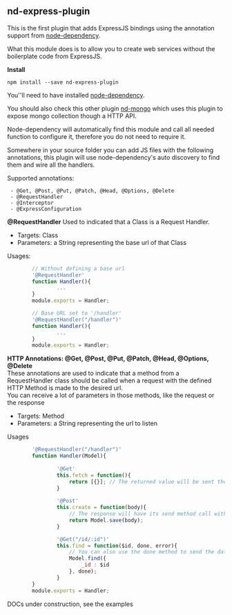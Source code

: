
## nd-express-plugin

This is the first plugin that adds ExpressJS bindings using the annotation support from [node-dependency](https://github.com/pedroassis/node-dependency/tree/v2).  

What this module does is to allow you to create web services without the boilerplate code from ExpressJS.  

**Install**  
``` 
npm install --save nd-express-plugin
```

You''ll need to have installed [node-dependency](https://github.com/pedroassis/node-dependency/).  

You should also check this other plugin [nd-mongo](https://github.com/pedroassis/nd-mongo) which uses this plugin to expose mongo collection though a HTTP API.  

Node-dependency will automatically find this module and call all needed function to configure it, therefore you do not need to require it.  

Somewhere in your source folder you can add JS files with the following annotations, this plugin will use node-dependency's auto discovery to find them and wire all the handlers.  

Supported annotations:  
```
 - @Get, @Post, @Put, @Patch, @Head, @Options, @Delete
 - @RequestHandler
 - @Interceptor
 - @ExpressConfiguration
```  
  **@RequestHandler**
Used to indicated that a Class is a Request Handler.  
 
 - Targets: Class
 - Parameters: a String representing the base url of that Class  

Usages:  
```js 
		// Without defining a base url
		'@RequestHandler'
		function Handler(){
				...
		}
		module.exports = Handler;
```
```js 
		// Base URL set to '/handler'
		'@RequestHandler("/handler")'
		function Handler(){
				...
		}
		module.exports = Handler;
```  

**HTTP Annotations: @Get, @Post, @Put, @Patch, @Head, @Options, @Delete**   
These annotations are used to indicate that a method from a RequestHandler class should be called when a request with the defined HTTP Method is made to the desired url.  
You can receive a lot of parameters in those methods, like the request or the response

 - Targets: Method
 - Parameters: a String representing the url to listen

Usages

```js
		'@RequestHandler("/handler")'
		function Handler(Model){
				
				'@Get'
				this.fetch = function(){
					return [{}]; // The returned value will be sent the same as 'response.send([{}])'
				}
				
				'@Post'
				this.create = function(body){
					// The response will have its send method call with the value resolved from the promise
					return Model.save(body);
				}

				'@Get("/id/:id")'
				this.find = function($id, done, error){
					// You can also use the done method to send the data
					Model.find({
						_id : $id
					}, done);
				}
		}
		module.exports = Handler;
```

DOCs under construction, see the examples
